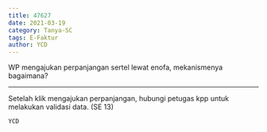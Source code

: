 ```yaml
---
title: 47627
date: 2021-03-19
category: Tanya-SC
tags: E-Faktur
author: YCD
---
```


WP mengajukan perpanjangan sertel lewat enofa, mekanismenya bagaimana?

---

Setelah klik mengajukan perpanjangan, hubungi petugas kpp untuk melakukan validasi data. (SE 13)

`YCD`

